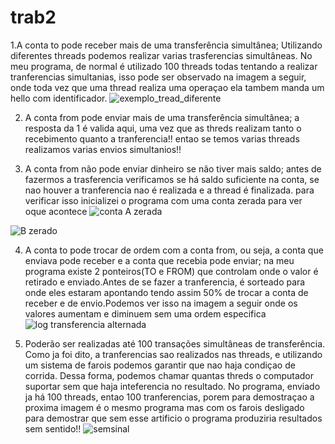# trab2
1.A conta to pode receber mais de uma transferência simultânea;
Utilizando diferentes threads podemos realizar varias trasferencias simultâneas. No meu programa, de normal é utilizado 100 threads todas tentando a realizar tranferencias simultanias, isso pode ser observado na imagem a seguir, onde toda vez que uma thread realiza uma operaçao ela tambem manda um hello com identificador.
![exemplo_tread_diferente](https://github.com/chesco502/trab2/assets/97119222/2230b831-214c-4808-9f79-767e9d7b4026)


2. A conta from pode enviar mais de uma transferência simultânea;
a resposta da 1 é valida aqui, uma vez que as threds realizam tanto o recebimento quanto a tranferencia!! entao se temos varias threads realizamos varias envios simultanios!!

3. A conta from não pode enviar dinheiro se não tiver mais saldo;
 antes de fazermos a trasferencia verificamos se há saldo suficiente  na conta, se nao houver a tranferencia nao é realizada e a thread é finalizada.
 para verificar isso inicializei o programa com uma conta zerada para ver oque acontece 
 ![conta A zerada ](https://github.com/chesco502/trab2/assets/97119222/11c9b31e-20f7-4f46-8406-d61dc802e74b)

 ![B zerado](https://github.com/chesco502/trab2/assets/97119222/881c9534-4d7f-46a6-ba85-43fcdfdb4055)

 

4. A conta to pode trocar de ordem com a conta from, ou seja, a conta que enviava pode
receber e a conta que recebia pode enviar;
na meu programa existe 2 ponteiros(TO e FROM) que controlam onde o valor é retirado e enviado.Antes de se fazer a tranferencia, é sorteado para onde eles estaram apontando tendo assim 50% de trocar a conta de receber e de envio.Podemos ver isso na imagem a seguir onde os valores aumentam e diminuem sem uma ordem especifica
![log transferencia alternada](https://github.com/chesco502/trab2/assets/97119222/6450ce08-d4d2-462f-a95e-a5f0ae073b38)


5. Poderão ser realizadas até 100 transações simultâneas de transferência.
Como ja foi dito, a tranferencias sao realizados nas threads, e utilizando um sistema de farois podemos garantir que nao haja condiçao de corrida. Dessa forma, podemos chamar quantas threds o computador suportar sem que haja inteferencia no resultado. No programa, enviado ja há 100 threads, entao 100 tranferencias, porem para demostraçao a proxima imagem é o mesmo programa mas com os farois desligado para demostrar que sem esse artificio o programa produziria resultados sem sentido!! 
![semsinal](https://github.com/chesco502/trab2/assets/97119222/cdb127b4-aec8-411d-828e-d6a1f38a7e72)
